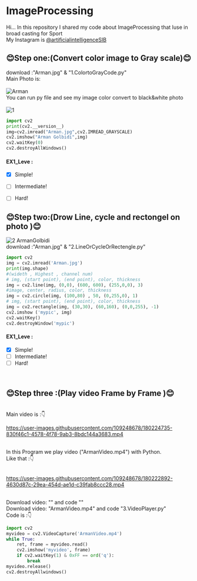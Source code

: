# ImageProcessing
Hi... 
In this repository I shared my code about ImageProcessing that Iuse in broad casting for Sport
<br>
My Instagram is [@artificialintelligenceSIB](https://instagram.com/artificialintelligenceSIB)
<br>
## :blush:Step one:(Convert color image to Gray scale):blush:</b>
download :"Arman.jpg" & "1.ColortoGrayCode.py"
<br>
Main Photo is:
<br>
<br>
![Arman](https://user-images.githubusercontent.com/109248678/180061693-f49af923-15e8-4b0b-a483-de01b1b3d9b5.jpg)
<br>
You can run py file and see my image color convert to black&white photo
<br>
<br>
![1](https://user-images.githubusercontent.com/109248678/180053645-273b2b13-4565-4145-b3b4-d9c7070cc013.jpg)
<br>
```python
import cv2
print(cv2.__version__)
img=cv2.imread("Arman.jpg",cv2.IMREAD_GRAYSCALE)
cv2.imshow("Arman Golbidi",img)
cv2.waitKey(0)
cv2.destroyAllWindows()
```
#### EX1_Leve :
- [x] Simple! 
- [ ] Intermediate!
- [ ] Hard!



## :blush:Step two:(Drow Line, cycle and rectongel on photo ):blush:</b>
![2 ArmanGolbidi](https://user-images.githubusercontent.com/109248678/180068468-1fe329a4-8f4d-4287-aa21-5524d0f3cf07.jpg)
<br>
download :"Arman.jpg" & "2.LineOrCycleOrRectengle.py"
<br>
```python
import cv2
img = cv2.imread('Arman.jpg')
print(img.shape)
#(wideth , Highest , channel num)
# img, (start point), (end point), color, thickness
img = cv2.line(img, (0,0), (600, 600), (255,0,0), 3) 
#image, center, radius, color, thickness 
img = cv2.circle(img, (100,80) , 50, (0,255,0), 1) 
# img, (start point), (end point), color, thickness
img = cv2.rectangle(img, (30,30), (60,160), (0,0,255), -1) 
cv2.imshow ('mypic', img) 
cv2.waitKey() 
cv2.destroyWindow('mypic')
```
#### EX1_Leve :
- [x] Simple! 
- [ ] Intermediate!
- [ ] Hard!

<br>

## :blush:Step three :(Play video Frame by Frame ):blush:</b>
<br> 
Main video is :👇
<br>

https://user-images.githubusercontent.com/109248678/180224735-830f46c1-4578-4f78-9ab3-8bdc144a3683.mp4

<br>
In this Program we play video ("ArmanVideo.mp4") with Python.
<br>
Like that :👇
<br>
<br>

https://user-images.githubusercontent.com/109248678/180222892-4630d87c-29ea-454d-ae1d-c39fab8ccc28.mp4

<br>
Download video: "" and code ""
<br>
Download video: "ArmanVideo.mp4" and code "3.VideoPlayer.py"
<br>
Code is :👇
<br>

```python
import cv2
myvideo = cv2.VideoCapture('ArmanVideo.mp4')
while True:
    ret, frame = myvideo.read() 
    cv2.imshow('myvideo', frame) 
    if cv2.waitKey(1) & 0xFF == ord('q'):
        break
myvideo.release() 
cv2.destroyAllwindows()
```



